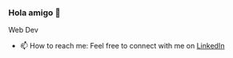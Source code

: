 ### Hola amigo 👋




 Web Dev 
- 📫 How to reach me: Feel free to connect with me on [LinkedIn](https://www.linkedin.com/in/tommimaki)

